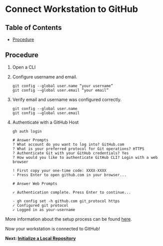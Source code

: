 # Connect Workstation to GitHub
## Table of Contents
  - [Procedure](#procedure)

## Procedure
1. Open a CLI
2. Configure username and email. 
    ```shell
    git config --global user.name “your username”
    git config -–global user.email “your email”
    ```

3. Verify email and username was configured correctly.
    ```shell
    git config --global user.name
    git config -–global user.email
    ```

<!-- Still need to verify this part on Windows -->
4. Authenticate with a GitHub Host
    ```shell
    gh auth login

    # Answer Prompts
    ? What account do you want to log into? GitHub.com
    ? What is your preferred protocol for Git operations? HTTPS
    ? Authenticate Git with your GitHub credentials? Yes
    ? How would you like to authenticate GitHub CLI? Login with a web browser

    ! First copy your one-time code: XXXX-XXXX
    - Press Enter to open github.com in your browser...

    # Answer Web Prompts

    ✓ Authentication complete. Press Enter to continue...

    - gh config set -h github.com git_protocol https
    ✓ Configured git protocol
    ✓ Logged in as your-username
    ```

More information about the setup process can be found [here](https://docs.github.com/en/get-started/quickstart/set-up-git).

Now your workstation is connected to GitHub!

**Next: [Initialize a Local Repository](Initialize%20a%20Local%20Repository.md)**